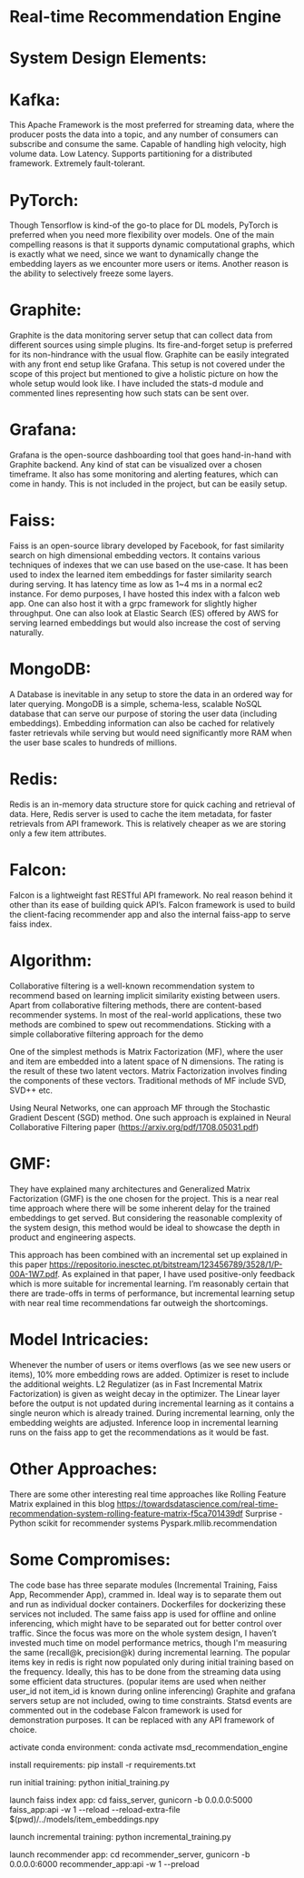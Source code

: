 # Real-time Recommendation Engine

# System Design Elements:

# Kafka:
This Apache Framework is the most preferred for streaming data, where the producer posts the data into a topic, and any number of consumers can subscribe and consume the same.
Capable of handling high velocity, high volume data. Low Latency. Supports partitioning for a distributed framework. 
Extremely fault-tolerant.

# PyTorch:
Though Tensorflow is kind-of the go-to place for DL models, PyTorch is preferred when you need more flexibility over models.
One of the main compelling reasons is that it supports dynamic computational graphs, which is exactly what we need, since we want to dynamically change the embedding layers as we encounter more users or items.
Another reason is the ability to selectively freeze some layers.

# Graphite:
Graphite is the data monitoring server setup that can collect data from different sources using simple plugins. Its fire-and-forget setup is preferred for its non-hindrance with the usual flow. 
Graphite can be easily integrated with any front end setup like Grafana.
This setup is not covered under the scope of this project but mentioned to give a holistic picture on how the whole setup would look like. I have included the stats-d module and commented lines representing how such stats can be sent over.

# Grafana:
Grafana is the open-source dashboarding tool that goes hand-in-hand with Graphite backend. Any kind of stat can be visualized over a chosen timeframe. It also has some monitoring and alerting features, which can come in handy.
This is not included in the project, but can be easily setup.

# Faiss:
Faiss is an open-source library developed by Facebook, for fast similarity search on high dimensional embedding vectors. It contains various techniques of indexes that we can use based on the use-case.
It has been used to index the learned item embeddings for faster similarity search during serving. It has latency time as low as 1~4 ms in a normal ec2 instance. For demo purposes, I have hosted this index with a falcon web app. One can also host it with a grpc framework for slightly higher throughput.
One can also look at Elastic Search (ES) offered by AWS for serving learned embeddings but would also increase the cost of serving naturally.

# MongoDB:
A Database is inevitable in any setup to store the data in an ordered way for later querying. MongoDB is a simple, schema-less, scalable NoSQL database that can serve our purpose of storing the user data (including embeddings). 
Embedding information can also be cached for relatively faster retrievals while serving but would need significantly more RAM when the user base scales to hundreds of millions. 

# Redis:
Redis is an in-memory data structure store for quick caching and retrieval of data. Here, Redis server is used to cache the item metadata, for faster retrievals from API framework.
This is relatively cheaper as we are storing only a few item attributes.

# Falcon:
Falcon is a lightweight fast RESTful API framework. No real reason behind it other than its ease of building quick API’s. 
Falcon framework is used to build the client-facing recommender app and also the internal faiss-app to serve faiss index.



# Algorithm:

Collaborative filtering is a well-known recommendation system to recommend based on learning implicit similarity existing between users. Apart from collaborative filtering methods, there are content-based recommender systems. In most of the real-world applications, these two methods are combined to spew out recommendations. Sticking with a simple collaborative filtering approach for the demo

One of the simplest methods is Matrix Factorization (MF), where the user and item are embedded into a latent space of N dimensions. The rating is the result of these two latent vectors. Matrix Factorization involves finding the components of these vectors. Traditional methods of MF include SVD, SVD++ etc. 

Using Neural Networks, one can approach MF through the Stochastic Gradient Descent (SGD) method. One such approach is explained in Neural Collaborative Filtering paper (https://arxiv.org/pdf/1708.05031.pdf)

# GMF:
They have explained many architectures and Generalized Matrix Factorization (GMF) is the one chosen for the project. This is a near real time approach where there will be some inherent delay for the trained embeddings to get served. But considering the reasonable complexity of the system design, this method would be ideal to showcase the depth in product and engineering aspects. 

This approach has been combined with an incremental set up explained in this paper https://repositorio.inesctec.pt/bitstream/123456789/3528/1/P-00A-1W7.pdf. As explained in that paper, I have used positive-only feedback which is more suitable for incremental learning. I’m reasonably certain that there are trade-offs in terms of performance, but incremental learning setup with near real time recommendations far outweigh the shortcomings.

# Model Intricacies:
Whenever the number of users or items overflows (as we see new users or items), 10% more embedding rows are added. Optimizer is reset to include the additional weights.
L2 Regulatizer (as in Fast Incremental Matrix Factorization) is given as weight decay in the optimizer.
The Linear layer before the output is not updated during incremental learning as it contains a single neuron which is already trained. During incremental learning, only the embedding weights are adjusted.
Inference loop in incremental learning runs on the faiss app to get the recommendations as it would be fast.

# Other Approaches:
There are some other interesting real time approaches like Rolling Feature Matrix explained in this blog https://towardsdatascience.com/real-time-recommendation-system-rolling-feature-matrix-f5ca701439df
Surprise - Python scikit for recommender systems
Pyspark.mllib.recommendation


# Some Compromises:
The code base has three separate modules (Incremental Training, Faiss App, Recommender App), crammed in. Ideal way is to separate them out and run as individual docker containers. Dockerfiles for dockerizing these services not included.
The same faiss app is used for offline and online inferencing, which might have to be separated out for better control over traffic.
Since the focus was more on the whole system design, I haven’t invested much time on model performance metrics, though I'm measuring the same (recall@k, precision@k) during incremental learning.
The popular items key in redis is right now populated only during initial training based on the frequency. Ideally, this has to be done from the streaming data using some efficient data structures. (popular items are used when neither user_id not item_id is known during online inferencing)
Graphite and grafana servers setup are not included, owing to time constraints. Statsd events are commented out in the codebase
Falcon framework is used for demonstration purposes. It can be replaced with any API framework of choice.


activate conda environment:
conda activate msd_recommendation_engine

install requirements:
pip install -r requirements.txt

run initial training:
python initial_training.py

launch faiss index app:
cd faiss_server,
gunicorn -b 0.0.0.0:5000 faiss_app:api -w 1 --reload --reload-extra-file $(pwd)/../models/item_embeddings.npy

launch incremental training:
python incremental_training.py

launch recommender app:
cd recommender_server, 
gunicorn -b 0.0.0.0:6000 recommender_app:api -w 1 --preload


